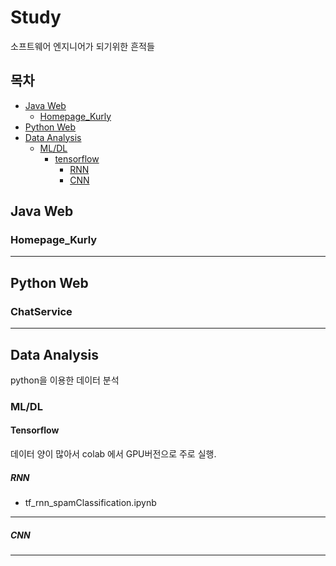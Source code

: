 # Study

소프트웨어 엔지니어가 되기위한 흔적들

## 목차
- [Java Web](#java-web)
  - [Homepage_Kurly](#homepage_kurly)
- [Python Web](#python-web)
- [Data Analysis](#data-analysis)
  - [ML/DL](#ml-dl)
    - [tensorflow](#tensorflow)
      - [RNN](#rnn)
      - [CNN](#cnn)
  

## Java Web
### Homepage_Kurly

---

## Python Web
### ChatService

---

## Data Analysis
python을 이용한 데이터 분석
### ML/DL
#### Tensorflow
데이터 양이 많아서 colab 에서 GPU버전으로 주로 실행.

##### RNN
* tf_rnn_spamClassification.ipynb



---

##### CNN



---




